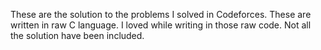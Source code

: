 These are the solution to the problems I solved in Codeforces. These are written in raw C language. I loved while writing in those raw code.
Not all the solution have been included.
